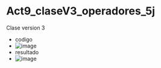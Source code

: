 # Act9_claseV3_operadores_5j
Clase version 3
- codigo
- ![image](https://github.com/user-attachments/assets/42bfb38a-288a-4564-89b7-cdc2527fba1b)
- resultado
- ![image](https://github.com/user-attachments/assets/8901ab11-f22d-4d28-ac0a-81933596a1db)

